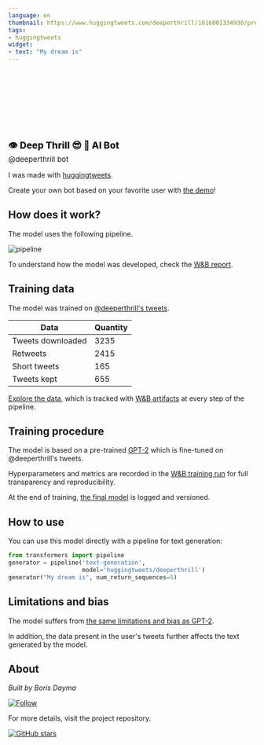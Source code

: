 ```yaml
---
language: en
thumbnail: https://www.huggingtweets.com/deeperthrill/1616001334930/predictions.png
tags:
- huggingtweets
widget:
- text: "My dream is"
---
```


<div>
<div style="width: 132px; height:132px; border-radius: 50%; background-size: cover; background-image: url('https://pbs.twimg.com/profile_images/1365551575599562752/z281o-qD_400x400.jpg')">
</div>
<div style="margin-top: 8px; font-size: 19px; font-weight: 800">👁️ Deep Thrill 😎 🤖 AI Bot </div>
<div style="font-size: 15px">@deeperthrill bot</div>
</div>

I was made with [huggingtweets](https://github.com/borisdayma/huggingtweets).

Create your own bot based on your favorite user with [the demo](https://colab.research.google.com/github/borisdayma/huggingtweets/blob/master/huggingtweets-demo.ipynb)!

## How does it work?

The model uses the following pipeline.

![pipeline](https://github.com/borisdayma/huggingtweets/blob/master/img/pipeline.png?raw=true)

To understand how the model was developed, check the [W&B report](https://app.wandb.ai/wandb/huggingtweets/reports/HuggingTweets-Train-a-model-to-generate-tweets--VmlldzoxMTY5MjI).

## Training data

The model was trained on [@deeperthrill's tweets](https://twitter.com/deeperthrill).

| Data | Quantity |
| --- | --- |
| Tweets downloaded | 3235 |
| Retweets | 2415 |
| Short tweets | 165 |
| Tweets kept | 655 |

[Explore the data](https://wandb.ai/wandb/huggingtweets/runs/3t139cp8/artifacts), which is tracked with [W&B artifacts](https://docs.wandb.com/artifacts) at every step of the pipeline.

## Training procedure

The model is based on a pre-trained [GPT-2](https://huggingface.co/gpt2) which is fine-tuned on @deeperthrill's tweets.

Hyperparameters and metrics are recorded in the [W&B training run](https://wandb.ai/wandb/huggingtweets/runs/9rc0g39n) for full transparency and reproducibility.

At the end of training, [the final model](https://wandb.ai/wandb/huggingtweets/runs/9rc0g39n/artifacts) is logged and versioned.

## How to use

You can use this model directly with a pipeline for text generation:

```python
from transformers import pipeline
generator = pipeline('text-generation',
                     model='huggingtweets/deeperthrill')
generator("My dream is", num_return_sequences=5)
```

## Limitations and bias

The model suffers from [the same limitations and bias as GPT-2](https://huggingface.co/gpt2#limitations-and-bias).

In addition, the data present in the user's tweets further affects the text generated by the model.

## About

*Built by Boris Dayma*

[![Follow](https://img.shields.io/twitter/follow/borisdayma?style=social)](https://twitter.com/intent/follow?screen_name=borisdayma)

For more details, visit the project repository.

[![GitHub stars](https://img.shields.io/github/stars/borisdayma/huggingtweets?style=social)](https://github.com/borisdayma/huggingtweets)
